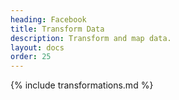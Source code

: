 ```yaml
---
heading: Facebook
title: Transform Data
description: Transform and map data.
layout: docs
order: 25
---
```


{% include transformations.md %}

